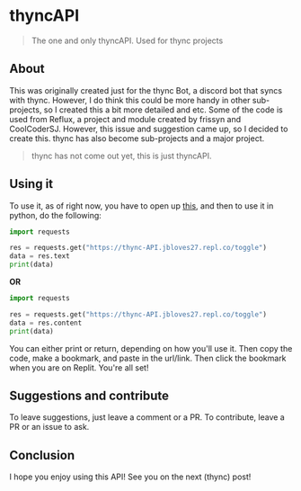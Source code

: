# thyncAPI
> The one and only thyncAPI. Used for thync projects

## About
This was originally created just for the thync Bot, a discord bot that syncs with thync. However, I do think this could be more handy in other sub-projects, so I created this a bit more detailed and etc. Some of the code is used from Reflux, a project and module created by frissyn and CoolCoderSJ. However, this issue and suggestion came up, so I decided to create this. thync has also become sub-projects and a major project.

> thync has not come out yet, this is just thyncAPI.

## Using it
To use it, as of right now, you have to open up [this](https://thync-API.jbloves27.repl.co/toggle), and then to use it in python, do the following:
```py
import requests

res = requests.get("https://thync-API.jbloves27.repl.co/toggle")
data = res.text
print(data)
```
**OR**
```py
import requests

res = requests.get("https://thync-API.jbloves27.repl.co/toggle")
data = res.content
print(data)
```
You can either print or return, depending on how you'll use it. Then copy the code, make a bookmark, and paste in the url/link. Then click the bookmark when you are on Replit. You're all set!


## Suggestions and contribute
To leave suggestions, just leave a comment or a PR. To contribute, leave a PR or an issue to ask.

## Conclusion
I hope you enjoy using this API! See you on the next (thync) post!
